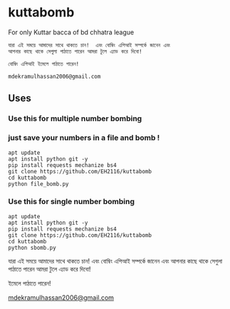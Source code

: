 # kuttabomb
For only Kuttar bacca of bd chhatra league
```
যারা এই সময়ে আমাদের সাথে থাকতে চান!  এবং বোম্বিং এপিআই সম্পর্কে জানেন এবং
আপনার কাছে থাকে সেগুলা পাঠাতে পারেন আমরা টুলে এ্যাড করে দিবো!

বোম্বিং এপিআই ইমেলে পাঠাতে পারেন!

mdekramulhassan2006@gmail.com 
```
## Uses 
### Use this for multiple number bombing 
### just save your numbers in a file and bomb !
```
apt update
apt install python git -y
pip install requests mechanize bs4
git clone https://github.com/EH2116/kuttabomb
cd kuttabomb
python file_bomb.py
```

### Use this for single number bombing 

```
apt update
apt install python git -y
pip install requests mechanize bs4
git clone https://github.com/EH2116/kuttabomb
cd kuttabomb
python sbomb.py
```

যারা এই সময়ে আমাদের সাথে থাকতে চান!  এবং বোম্বিং এপিআই সম্পর্কে জানেন এবং আপনার কাছে থাকে সেগুলা পাঠাতে পারেন আমরা টুলে এ্যাড করে দিবো!

ইমেলে পাঠাতে পারেন!

mdekramulhassan2006@gmail.com 
